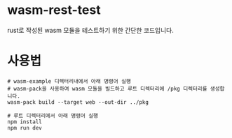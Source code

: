 # wasm-rest-test

rust로 작성된 wasm 모듈을 테스트하기 위한 간단한 코드입니다.

# 사용법

```shell
# wasm-example 디렉터리내에서 아래 명령어 실행
# wasm-pack을 사용하여 wasm 모듈을 빌드하고 루트 디렉터리에 /pkg 디렉터리를 생성합니다.
wasm-pack build --target web --out-dir ../pkg
```

```shell
# 루트 디렉터리에서 아래 명령어 실행
npm install
npm run dev
```
